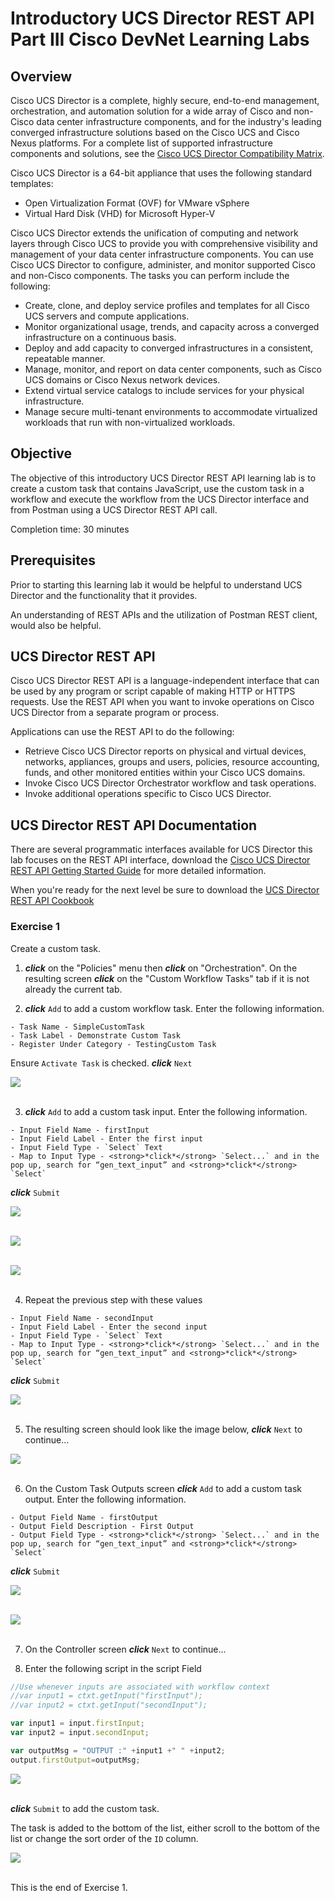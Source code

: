 # Introductory UCS Director REST API Part III Cisco DevNet Learning Labs

## Overview
Cisco UCS Director is a complete, highly secure, end-to-end management, orchestration, and automation solution for a wide array of Cisco and non-Cisco data center infrastructure components, and for the industry's leading converged infrastructure solutions based on the Cisco UCS and Cisco Nexus platforms. For a complete list of supported infrastructure components and solutions, see the [Cisco UCS Director Compatibility Matrix](http://www.cisco.com/c/en/us/support/servers-unified-computing/ucs-director/products-device-support-tables-list.html).

Cisco UCS Director is a 64-bit appliance that uses the following standard templates:

  - Open Virtualization Format (OVF) for VMware vSphere
  - Virtual Hard Disk (VHD) for Microsoft Hyper-V

Cisco UCS Director extends the unification of computing and network layers through Cisco UCS to provide you with comprehensive visibility and management of your data center infrastructure components. You can use Cisco UCS Director to configure, administer, and monitor supported Cisco and non-Cisco components. The tasks you can perform include the following:

  - Create, clone, and deploy service profiles and templates for all Cisco UCS servers and compute applications.
  - Monitor organizational usage, trends, and capacity across a converged infrastructure on a continuous basis.
  - Deploy and add capacity to converged infrastructures in a consistent, repeatable manner.
  - Manage, monitor, and report on data center components, such as Cisco UCS domains or Cisco Nexus network devices.
  - Extend virtual service catalogs to include services for your physical infrastructure.
  - Manage secure multi-tenant environments to accommodate virtualized workloads that run with non-virtualized workloads.

## Objective
The objective of this introductory UCS Director REST API learning lab is to create a custom task that contains JavaScript, use the custom task in a workflow and execute the workflow from the UCS Director interface and from Postman using a UCS Director REST API call.

Completion time: 30 minutes

## Prerequisites
Prior to starting this learning lab it would be helpful to understand UCS Director and the functionality that it provides.

An understanding of REST APIs and the utilization of Postman REST client, would also be helpful.

## UCS Director REST API
Cisco UCS Director REST API is a language-independent interface that can be used by any program or script capable of making HTTP or HTTPS requests. Use the REST API when you want to invoke operations on Cisco UCS Director from a separate program or process.

Applications can use the REST API to do the following:

  - Retrieve Cisco UCS Director reports on physical and virtual devices, networks, appliances, groups and users, policies, resource accounting, funds, and other monitored entities within your Cisco UCS domains.
  - Invoke Cisco UCS Director Orchestrator workflow and task operations.
  - Invoke additional operations specific to Cisco UCS Director.

## UCS Director REST API Documentation
There are several programmatic interfaces available for UCS Director this lab focuses on the REST API interface, download the [Cisco UCS Director REST API Getting Started Guide](http://www.cisco.com/c/en/us/td/docs/unified_computing/ucs/ucs-director/rest-api-getting-started-guide/6-0/b_REST_API_Getting_Started_Guide_60.html#reference_3B72657257404E8FAAA0E23904E65DF2) for more detailed information.

When you're ready for the next level be sure to download the [UCS Director REST API Cookbook](http://www.cisco.com/c/en/us/support/servers-unified-computing/ucs-director/products-programming-reference-guides-list.html)

### Exercise 1
Create a custom task.

  1. <strong>*click*</strong> on the "Policies" menu then <strong>*click*</strong> on "Orchestration". On the resulting screen <strong>*click*</strong> on the "Custom Workflow Tasks" tab if it is not already the current tab.

  2. <strong>*click*</strong> `Add` to add a custom workflow task. Enter the following information.

    - Task Name - SimpleCustomTask
    - Task Label - Demonstrate Custom Task
    - Register Under Category - TestingCustom Task

  Ensure `Activate Task` is checked.
  <strong>*click*</strong> `Next`

  ![](/posts/files/ucsd-rest-api-103/assets/images/ucsd-rest-api-103-01.jpg)<br/><br/>

  3. <strong>*click*</strong> `Add` to add a custom task input. Enter the following information.

    - Input Field Name - firstInput
    - Input Field Label - Enter the first input
    - Input Field Type - `Select` Text
    - Map to Input Type - <strong>*click*</strong> `Select...` and in the pop up, search for “gen_text_input” and <strong>*click*</strong> `Select`

  <strong>*click*</strong> `Submit`

  ![](/posts/files/ucsd-rest-api-103/assets/images/ucsd-rest-api-103-02.jpg)<br/><br/>

  ![](/posts/files/ucsd-rest-api-103/assets/images/ucsd-rest-api-103-04.jpg)<br/><br/>

  ![](/posts/files/ucsd-rest-api-103/assets/images/ucsd-rest-api-103-03.jpg)<br/><br/>

  4. Repeat the previous step with these values

    - Input Field Name - secondInput
    - Input Field Label - Enter the second input
    - Input Field Type - `Select` Text
    - Map to Input Type - <strong>*click*</strong> `Select...` and in the pop up, search for “gen_text_input” and <strong>*click*</strong> `Select`

  <strong>*click*</strong> `Submit`

  ![](/posts/files/ucsd-rest-api-103/assets/images/ucsd-rest-api-103-05.jpg)<br/><br/>

  5. The resulting screen should look like the image below, <strong>*click*</strong> `Next` to continue...

  ![](/posts/files/ucsd-rest-api-103/assets/images/ucsd-rest-api-103-06.jpg)<br/><br/>

  6. On the Custom Task Outputs screen <strong>*click*</strong> `Add` to add a custom task output. Enter the following information.

    - Output Field Name - firstOutput
    - Output Field Description - First Output
    - Output Field Type - <strong>*click*</strong> `Select...` and in the pop up, search for “gen_text_input” and <strong>*click*</strong> `Select`

  <strong>*click*</strong> `Submit`

  ![](/posts/files/ucsd-rest-api-103/assets/images/ucsd-rest-api-103-07.jpg)<br/><br/>

  ![](/posts/files/ucsd-rest-api-103/assets/images/ucsd-rest-api-103-23.jpg)<br/><br/>

  7. On the Controller screen <strong>*click*</strong> `Next` to continue...

  8. Enter the following script in the script Field

  ```javascript
  //Use whenever inputs are associated with workflow context
  //var input1 = ctxt.getInput("firstInput");
  //var input2 = ctxt.getInput("secondInput");

  var input1 = input.firstInput;
  var input2 = input.secondInput;

  var outputMsg = "OUTPUT :" +input1 +" " +input2;
  output.firstOutput=outputMsg;
  ```

  ![](/posts/files/ucsd-rest-api-103/assets/images/ucsd-rest-api-103-08.jpg)<br/><br/>

  <strong>*click*</strong> `Submit` to add the custom task.

  The task is added to the bottom of the list, either scroll to the bottom of the list or change the sort order of the `ID` column.

  ![](/posts/files/ucsd-rest-api-103/assets/images/ucsd-rest-api-103-09.jpg)<br/><br/>

  This is the end of Exercise 1.
